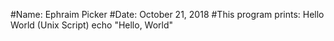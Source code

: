 #Name:  Ephraim Picker
#Date:  October 21, 2018
#This program prints: Hello World (Unix Script)
echo "Hello, World"

